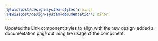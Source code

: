 ```yaml
---
'@swisspost/design-system-styles': minor
'@swisspost/design-system-documentation': minor
---
```


Updated the Link component styles to align with the new design, added a documentation page outlining the usage of the component.
